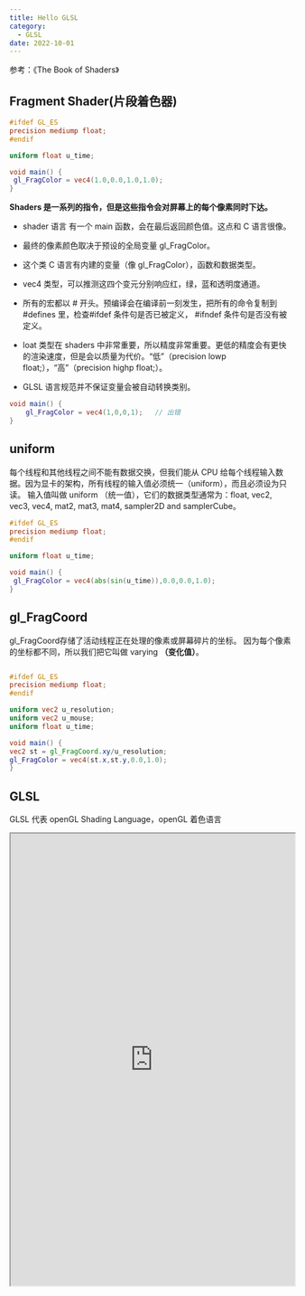 ```yaml
---
title: Hello GLSL
category:
  - GLSL
date: 2022-10-01
---
```

参考：《The Book of Shaders》

## Fragment Shader(片段着色器)

```glsl
#ifdef GL_ES
precision mediump float;
#endif

uniform float u_time;

void main() {
 gl_FragColor = vec4(1.0,0.0,1.0,1.0);
}

```

<div ref="helloRef"></div>

**Shaders 是一系列的指令，但是这些指令会对屏幕上的每个像素同时下达。**

- shader 语言 有一个 main 函数，会在最后返回颜色值。这点和 C 语言很像。

- 最终的像素颜色取决于预设的全局变量 gl_FragColor。

- 这个类 C 语言有内建的变量（像 gl_FragColor），函数和数据类型。

- vec4 类型，可以推测这四个变元分别响应红，绿，蓝和透明度通道。

- 所有的宏都以 # 开头。预编译会在编译前一刻发生，把所有的命令复制到 #defines 里，检查#ifdef 条件句是否已被定义， #ifndef 条件句是否没有被定义。

- loat 类型在 shaders 中非常重要，所以精度非常重要。更低的精度会有更快的渲染速度，但是会以质量为代价。“低”（precision lowp float;），“高”（precision highp float;）。

- GLSL 语言规范并不保证变量会被自动转换类别。

```glsl
void main() {
    gl_FragColor = vec4(1,0,0,1);   // 出错
}
```

## uniform

每个线程和其他线程之间不能有数据交换，但我们能从 CPU 给每个线程输入数据。因为显卡的架构，所有线程的输入值必须统一（uniform），而且必须设为只读。
输入值叫做 uniform （统一值），它们的数据类型通常为：float, vec2, vec3, vec4, mat2, mat3, mat4, sampler2D and samplerCube。

```glsl
#ifdef GL_ES
precision mediump float;
#endif

uniform float u_time;

void main() {
 gl_FragColor = vec4(abs(sin(u_time)),0.0,0.0,1.0);
}

```

<div ref="timeRef"></div>

## gl_FragCoord

gl_FragCoord存储了活动线程正在处理的像素或屏幕碎片的坐标。
因为每个像素的坐标都不同，所以我们把它叫做 varying **（变化值）**。

```glsl

#ifdef GL_ES
precision mediump float;
#endif

uniform vec2 u_resolution;
uniform vec2 u_mouse;
uniform float u_time;

void main() {
vec2 st = gl_FragCoord.xy/u_resolution;
gl_FragColor = vec4(st.x,st.y,0.0,1.0);
}

```
<div ref="fragRef"></div>



## GLSL

GLSL 代表 openGL Shading Language，openGL 着色语言

<iframe src="https://openglbook.com/chapter-0-preface-what-is-opengl.html" style="width:100%;" height="800px"></iframe>

<script setup>
import * as THREE from 'three'
import {ref,onMounted} from 'vue'

    // 导入轨道控制器
import {
    OrbitControls
} from 'three/examples/jsm/controls/OrbitControls'

const initScene = (shader)=>{
    // 1.创建场景
    const scene = new THREE.Scene()
    const clock = new THREE.Clock();
    const uniforms = {
        u_time: { type: "f", value: 1.0 },
        u_resolution: { type: "v2", value: new THREE.Vector2()}
    }
    // 2.创建相机
    const camera = new THREE.PerspectiveCamera(75,
    2 , 0.1, 1000);

    // 设置相机位置
    camera.position.set(0, 0, 10)
    scene.add(camera)

    // 着色器配置
    const shaderMaterial = new THREE.ShaderMaterial({
        uniforms:uniforms,
        fragmentShader: shader.fragmentShader,
        side: THREE.DoubleSide
    })
    // 创建平面
    const floor = new THREE.Mesh(new THREE.PlaneGeometry(10, 10), shaderMaterial)
    scene.add(floor)
    // 初始化渲染器
    const renderer = new THREE.WebGLRenderer()
    if(!__VUEPRESS_SSR__) {
        renderer.setPixelRatio( window.devicePixelRatio );
    }
 
    // 设置渲染器大小

    renderer.setSize(shader.shaderDom.value.offsetWidth, shader.shaderDom.value.offsetWidth/2)
    renderer.shadowMap.enabled = true
    shader.shaderDom.value.appendChild(renderer.domElement)
    renderer.render(scene,camera)
        // 创建轨道控制器
    const controls = new OrbitControls(camera, renderer.domElement)
    // 设置控制器阻尼
    controls.enableDamping = true
    uniforms.u_resolution.value.x = renderer.domElement.width
    uniforms.u_resolution.value.y = renderer.domElement.height
    function render() {
        uniforms.u_time.value += clock.getDelta();
        controls.update()
        renderer.render(scene, camera)
        requestAnimationFrame(render)
    }

    render()

}
const helloRef = ref()

const helloShader = {
    fragmentShader: `
        #ifdef GL_ES
        precision mediump float;
        #endif
        void main(){
        gl_FragColor = vec4(1.0, 0.0, 1.0, 1.0);
        }
        `,
    shaderDom:helloRef

}

const timeRef = ref()
const timeShader = {
    fragmentShader:`
    #ifdef GL_ES
    precision mediump float;
    #endif

    uniform float u_time;

    void main() {
     gl_FragColor = vec4(abs(sin(u_time)),0.0,0.0,1.0);
    }
    `,
    shaderDom:timeRef
}

const fragRef = ref()

const fragShader = {
    fragmentShader:`
    #ifdef GL_ES
    precision mediump float;
    #endif

    uniform vec2 u_resolution;
    uniform vec2 u_mouse;
    uniform float u_time;

    void main() {
     vec2 st = gl_FragCoord.xy/u_resolution;
     gl_FragColor = vec4(st.x,st.y,0.0,1.0);
    }`,
    shaderDom:fragRef
}

onMounted(()=>{
    initScene(helloShader)
    initScene(timeShader)
    initScene(fragShader)
})

</script>
